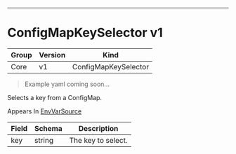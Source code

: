 

-----------
# ConfigMapKeySelector v1

Group        | Version     | Kind
------------ | ---------- | -----------
Core | v1 | ConfigMapKeySelector







> Example yaml coming soon...


Selects a key from a ConfigMap.

<aside class="notice">
Appears In <a href="#envvarsource-v1">EnvVarSource</a> </aside>

Field        | Schema     | Description
------------ | ---------- | -----------
key | string | The key to select.






